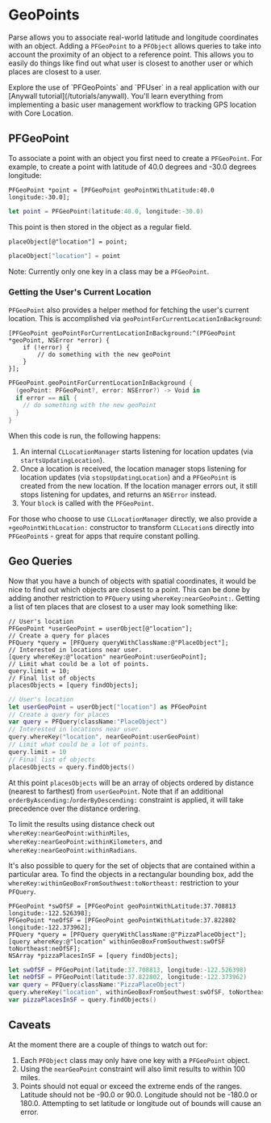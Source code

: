 # GeoPoints

Parse allows you to associate real-world latitude and longitude coordinates with an object.  Adding a `PFGeoPoint` to a `PFObject` allows queries to take into account the proximity of an object to a reference point. This allows you to easily do things like find out what user is closest to another user or which places are closest to a user.

<div class='tip info'><div>
  Explore the use of `PFGeoPoints` and `PFUser` in a real application with our [Anywall tutorial](/tutorials/anywall). You'll learn everything from implementing a basic user management workflow to tracking GPS location with Core Location.
</div></div>

## PFGeoPoint

To associate a point with an object you first need to create a `PFGeoPoint`. For example, to create a point with latitude of 40.0 degrees and -30.0 degrees longitude:

```objc
PFGeoPoint *point = [PFGeoPoint geoPointWithLatitude:40.0 longitude:-30.0];
```
```swift
let point = PFGeoPoint(latitude:40.0, longitude:-30.0)
```

This point is then stored in the object as a regular field.

```objc
placeObject[@"location"] = point;
```
```swift
placeObject["location"] = point
```

Note: Currently only one key in a class may be a `PFGeoPoint`.

### Getting the User's Current Location

`PFGeoPoint` also provides a helper method for fetching the user's current location. This is accomplished via `geoPointForCurrentLocationInBackground`:

```objc
[PFGeoPoint geoPointForCurrentLocationInBackground:^(PFGeoPoint *geoPoint, NSError *error) {
    if (!error) {
        // do something with the new geoPoint
    }
}];
```
```swift
PFGeoPoint.geoPointForCurrentLocationInBackground {
  (geoPoint: PFGeoPoint?, error: NSError?) -> Void in
  if error == nil {
    // do something with the new geoPoint
  }
}
```

When this code is run, the following happens:

1.  An internal `CLLocationManager` starts listening for location updates (via `startsUpdatingLocation`).
2.  Once a location is received, the location manager stops listening for location updates (via `stopsUpdatingLocation`) and a `PFGeoPoint` is created from the new location. If the location manager errors out, it still stops listening for updates, and returns an `NSError` instead.
3.  Your `block` is called with the `PFGeoPoint`.

For those who choose to use `CLLocationManager` directly, we also provide a `+geoPointWithLocation:` constructor to transform `CLLocation`s directly into `PFGeoPoint`s - great for apps that require constant polling.

## Geo Queries

Now that you have a bunch of objects with spatial coordinates, it would be nice to find out which objects are closest to a point. This can be done by adding another restriction to `PFQuery` using `whereKey:nearGeoPoint:`. Getting a list of ten places that are closest to a user may look something like:

```objc
// User's location
PFGeoPoint *userGeoPoint = userObject[@"location"];
// Create a query for places
PFQuery *query = [PFQuery queryWithClassName:@"PlaceObject"];
// Interested in locations near user.
[query whereKey:@"location" nearGeoPoint:userGeoPoint];
// Limit what could be a lot of points.
query.limit = 10;
// Final list of objects
placesObjects = [query findObjects];
```
```swift
// User's location
let userGeoPoint = userObject["location"] as PFGeoPoint
// Create a query for places
var query = PFQuery(className:"PlaceObject")
// Interested in locations near user.
query.whereKey("location", nearGeoPoint:userGeoPoint)
// Limit what could be a lot of points.
query.limit = 10
// Final list of objects
placesObjects = query.findObjects()
```

 At this point `placesObjects` will be an array of objects ordered by distance (nearest to farthest) from `userGeoPoint`. Note that if an additional `orderByAscending:`/`orderByDescending:` constraint is applied, it will take precedence over the distance ordering.

 To limit the results using distance check out `whereKey:nearGeoPoint:withinMiles`, `whereKey:nearGeoPoint:withinKilometers`, and `whereKey:nearGeoPoint:withinRadians`.

It's also possible to query for the set of objects that are contained within a particular area. To find the objects in a rectangular bounding box, add the `whereKey:withinGeoBoxFromSouthwest:toNortheast:` restriction to your `PFQuery`.

```objc
PFGeoPoint *swOfSF = [PFGeoPoint geoPointWithLatitude:37.708813 longitude:-122.526398];
PFGeoPoint *neOfSF = [PFGeoPoint geoPointWithLatitude:37.822802 longitude:-122.373962];
PFQuery *query = [PFQuery queryWithClassName:@"PizzaPlaceObject"];
[query whereKey:@"location" withinGeoBoxFromSouthwest:swOfSF toNortheast:neOfSF];
NSArray *pizzaPlacesInSF = [query findObjects];
```
```swift
let swOfSF = PFGeoPoint(latitude:37.708813, longitude:-122.526398)
let neOfSF = PFGeoPoint(latitude:37.822802, longitude:-122.373962)
var query = PFQuery(className:"PizzaPlaceObject")
query.whereKey("location", withinGeoBoxFromSouthwest:swOfSF, toNortheast:neOfSF)
var pizzaPlacesInSF = query.findObjects()
```

## Caveats

At the moment there are a couple of things to watch out for:

1.  Each `PFObject` class may only have one key with a `PFGeoPoint` object.
2.  Using the `nearGeoPoint` constraint will also limit results to within 100 miles.
3.  Points should not equal or exceed the extreme ends of the ranges. Latitude should not be -90.0 or 90.0. Longitude should not be -180.0 or 180.0. Attempting to set latitude or longitude out of bounds will cause an error.
